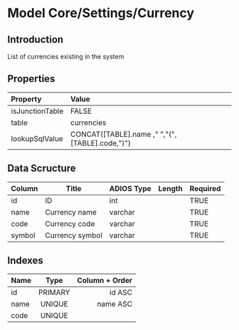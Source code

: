 # Model Core/Settings/Currency

## Introduction

List of currencies existing in the system

## Properties

| Property        | Value                                              |
| :-------------- | :------------------------------------------------- |
| isJunctionTable | FALSE                                              |
| table           | currencies                                         |
| lookupSqlValue  | CONCAT([TABLE].name ," ","(",[TABLE].code,")") |

## Data Scructure

| Column | Title           | ADIOS Type | Length | Required |
| ------ | --------------- | ---------- | ------ | -------- |
| id     | ID              | int        |        | TRUE     |
| name   | Currency name   | varchar    |        | TRUE     |
| code   | Currency code   | varchar    |        | TRUE     |
| symbol | Currency symbol | varchar    |        | TRUE     |

## Indexes

| Name |  Type   | Column + Order |
| :--- | :-----: | -------------: |
| id   | PRIMARY |         id ASC |
| name | UNIQUE  |       name ASC |
| code | UNIQUE  |                |
